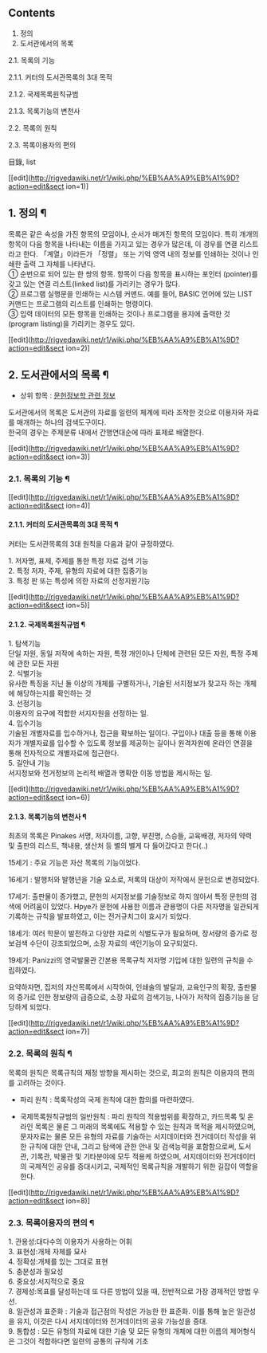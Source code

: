 ## Contents

    

1. 정의 
2. 도서관에서의 목록 
    

2.1. 목록의 기능

    

2.1.1. 커터의 도서관목록의 3대 목적

2.1.2. 국제목록원칙규범

2.1.3. 목록기능의 변천사

2.2. 목록의 원칙

2.3. 목록이용자의 편의

目錄, list

[[edit](http://rigvedawiki.net/r1/wiki.php/%EB%AA%A9%EB%A1%9D?action=edit&sect
ion=1)]

## 1. 정의 ¶

목록은 같은 속성을 가진 항목의 모임이나, 순서가 매겨진 항목의 모임이다. 특히 개개의 항목이 다음 항목을 나타내는 이름을 가지고 있는
경우가 많은데, 이 경우를 연결 리스트라고 한다. 「계열」이라든가 「정렬」 또는 기억 영역 내의 정보를 인쇄하는 것이나 인쇄한 출력 그
자체를 나타낸다.  
① 순번으로 되어 있는 한 쌍의 항목. 항목이 다음 항목을 표시하는 포인터 (pointer)를 갖고 있는 연결 리스트(linked
list)를 가리키는 경우가 많다.  
② 프로그램 실행문을 인쇄하는 시스템 커맨드. 예를 들어, BASIC 언어에 있는 LIST 커맨드는 프로그램의 리스트를 인쇄하는 명령이다.  
③ 입력 데이터의 모든 항목을 인쇄하는 것이나 프로그램을 용지에 출력한 것(program listing)을 가리키는 경우도 있다.

  

[[edit](http://rigvedawiki.net/r1/wiki.php/%EB%AA%A9%EB%A1%9D?action=edit&sect
ion=2)]

## 2. 도서관에서의 목록 ¶

  * 상위 항목 : [문헌정보학 관련 정보](%EB%AC%B8%ED%97%8C%EC%A0%95%EB%B3%B4%ED%95%99%20%EA%B4%80%EB%A0%A8%20%EC%A0%95%EB%B3%B4.md)  

도서관에서의 목록은 도서관의 자료를 일련의 체계에 따라 조작한 것으로 이용자와 자료를 매개하는 하나의 검색도구이다.  
한국의 경우는 주제분류 내에서 간행연대순에 따라 표제로 배열한다.

  

[[edit](http://rigvedawiki.net/r1/wiki.php/%EB%AA%A9%EB%A1%9D?action=edit&sect
ion=3)]

### 2.1. 목록의 기능 ¶

  

[[edit](http://rigvedawiki.net/r1/wiki.php/%EB%AA%A9%EB%A1%9D?action=edit&sect
ion=4)]

#### 2.1.1. 커터의 도서관목록의 3대 목적 ¶

커터는 도서관목록의 3대 원칙을 다음과 같이 규정하였다.

  

1\. 저자명, 표제, 주제를 통한 특정 자료 검색 기능  
2\. 특정 저자, 주제, 유형의 자료에 대한 집중기능  
3\. 특정 판 또는 특성에 의한 자료의 선정지원기능

  

[[edit](http://rigvedawiki.net/r1/wiki.php/%EB%AA%A9%EB%A1%9D?action=edit&sect
ion=5)]

#### 2.1.2. 국제목록원칙규범 ¶

1\. 탐색기능  
단일 자원, 동일 저작에 속하는 자원, 특정 개인이나 단체에 관련된 모든 자원, 특정 주제에 관한 모든 자원  
2\. 식별기능  
유사한 특징을 지닌 둘 이상의 개체를 구별하거나, 기술된 서지정보가 찾고자 하는 개체에 해당하는지를 확인하는 것  
3\. 선정기능  
이용자의 요구에 적합한 서지자원을 선정하는 일.  
4\. 입수기능  
기술된 개별자료를 입수하거나, 접근을 확보하는 일이다. 구입이나 대출 등을 통해 이용자가 개별자료를 입수할 수 있도록 정보를 제공하는 길이나
원격자원에 온라인 연결을 통해 전자적으로 개별자료에 접근한다.  
5\. 길안내 기능  
서지정보와 전거정보의 논리적 배열과 명확한 이동 방법을 제시하는 일.

  

[[edit](http://rigvedawiki.net/r1/wiki.php/%EB%AA%A9%EB%A1%9D?action=edit&sect
ion=6)]

#### 2.1.3. 목록기능의 변천사 ¶

최초의 목록은 Pinakes 서명, 저자이름, 고향, 부친명, 스승들, 교육배경, 저자의 약력 및 출판의 리스트, 책내용, 생산처 등 별의
별게 다 들어갔다고 한다(..)

  

15세기 : 주요 기능은 자산 목록의 기능이었다.

  

16세기 : 발행처와 발행년을 기술 요소로, 저록의 대상이 저작에서 문헌으로 변경되았다.

  

17세기: 출판물이 증가했고, 문헌의 서지정보를 기술정보로 하지 않아서 특정 문헌의 검색에 어려움이 있었다. Hpye가 문헌에 사용한 이름과
관용명이 다른 저자명을 일관되게 기록하는 규칙을 발표하였고, 이는 전거규치그이 효시가 되었다.

  

18세기: 여러 학문이 발전하고 다양한 자료의 식별도구가 필요하며, 장서량의 증가로 정보검색 수단이 강조되었으며, 소장 자료의 색인기능이
요구되었다.

  

19세기: Panizzi의 영국발물관 간본용 목록규칙 저자명 기입에 대한 일련의 규칙을 수립하였다.

  

요약하자면, 집저의 자산목록에서 시작하여, 인쇄술의 발달과, 교육인구의 확장, 출판물의 증가로 인한 정보량의 급증으로, 소장 자료의
검색기능, 나아가 저작의 집중기능을 담당하게 되었다.

  

[[edit](http://rigvedawiki.net/r1/wiki.php/%EB%AA%A9%EB%A1%9D?action=edit&sect
ion=7)]

### 2.2. 목록의 원칙 ¶

목록의 원칙은 목록규칙의 재정 방향을 제시하는 것으로, 최고의 원칙은 이용자의 편의를 고려하는 것이다.

  

  * 파리 원칙 : 목록작성의 국제 원칙에 대한 합의를 마련하였다.  

  * 국제목록원칙규범의 일반원칙 : 파리 원칙의 적용범위를 확장하고, 카드목록 및 온라인 목록은 물론 그 미래의 목록에도 적용할 수 있는 원칙과 목적을 제시하였으며, 문자자료는 물론 모든 유형의 자료를 기술하는 서지데이터와 전거데이터 작성을 위한 규칙에 대한 안내, 그리고 탐색에 관한 안내 및 검색능력을 포함함으로써, 도서관, 기록관, 박물관 및 기타분야에 모두 적용케 하였으며, 서지데이터와 전거데이터의 국제적인 공유를 증대시키고, 국제적인 목록규칙을 개발하기 위한 길잡이 역할을 한다.  
  

[[edit](http://rigvedawiki.net/r1/wiki.php/%EB%AA%A9%EB%A1%9D?action=edit&sect
ion=8)]

### 2.3. 목록이용자의 편의 ¶

1\. 관용성:대다수의 이용자가 사용하는 어휘  
3\. 표현성:개체 자체를 묘사  
4\. 정확성:개체를 있는 그대로 표현  
5\. 충분성과 필요성  
6\. 중요성:서지적으로 중요  
7\. 경제성:목표를 달성하는데 또 다른 방법이 있을 때, 전반적으로 가장 경제적인 방법 우선.  
8\. 일관성과 표준화 : 기술과 접근점의 작성은 가능한 한 표준화. 이를 통해 높은 일관성을 유지, 이것은 다시 서지데이터와 전거데이터의
공유 가능성을 증대.  
9\. 통합성 : 모든 유형의 자료에 대한 기술 및 모든 유형의 개체에 대한 이름의 제어형식은 그것이 적합하다면 일련의 공통의 규칙에 기초

